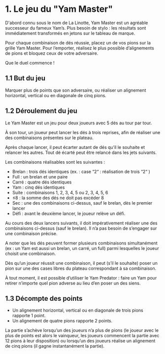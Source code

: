 # 1. Le jeu du "Yam Master"

D'abord connu sous le nom de La Linotte, Yam Master est un agréable successeur du fameux Yam’s. Plus besoin de stylo :
les résultats sont immédiatement transformés en jetons sur le tableau de marque.

Pour chaque combinaison de dés réussie, placez un de vos pions sur la grille Yam Master. Pour l’emporter, réalisez le
plus possible
d’alignements de pions et bloquez ceux de votre adversaire.

Que le duel commence !

## 1.1 But du jeu

Marquer plus de points que son adversaire, ou réaliser un alignement horizontal, vertical ou en diagonale de cinq pions.

## 1.2 Déroulement du jeu

Le Yam Master est un jeu pour deux joueurs avec 5 dés au tour par tour.

À son tour, un joueur peut lancer les dés à trois reprises, afin de réaliser une des combinaisons présentes sur le
plateau.

Après chaque lancer, il peut écarter autant de dés qu’il le souhaite et relancer les autres. Tout dé écarté peut être
relancé dans les jets suivants.

Les combinaisons réalisables sont les suivantes :

- Brelan : trois dés identiques (ex. : case “2“ : réalisation de trois “2“ )
- Full : un brelan et une paire
- Carré : quatre dés identiques
- Yam : cinq dés identiques
- Suite : combinaisons 1, 2, 3, 4, 5 ou 2, 3, 4, 5, 6
- ≤8 : la somme des dés ne doit pas excéder 8
- Sec : une des combinaisons ci-dessus, sauf le brelan, dès le premier lancer
- Défi : avant le deuxième lancer, le joueur relève un défi.

Au cours des deux lancers suivants, il doit impérativement réaliser une des combinaisons ci-dessus (sauf le brelan). Il
n’a pas besoin de s’engager sur une combinaison précise.

A noter que les dés peuvent former plusieurs combinaisons simultanément (ex : un Yam est aussi un brelan, un carré, un
full) parmi lesquelles le joueur choisit une combinaison.

Dès qu’un joueur réussit une combinaison, il peut (s’il le souhaite) poser un pion sur une des cases libres du plateau
correspondant à sa combinaison.

À tout moment, il est possible d’utiliser le Yam Predator : faire un Yam pour retirer n’importe quel pion adverse au
lieu d’en poser un des siens.

## 1.3 Décompte des points

- Un alignement horizontal, vertical ou en diagonale de trois pions rapporte 1 point.
- Un alignement de quatre pions rapporte 2 points.

La partie s’achève lorsqu’un des joueurs n’a plus de pions (le joueur avec le plus de points est alors le vainqueur, les
joueurs commencent la partie avec 12 pions à leur disposition) ou lorsqu’un des joueurs réalise un alignement de cinq
pions (il gagne instantanément la partie).